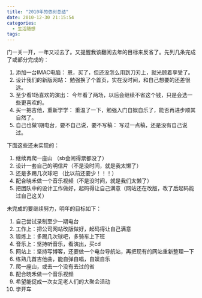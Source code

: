 ```yaml
---
title: "2010年的依树总结"
date: 2010-12-30 21:15:54
categories:
  - 生活随想
tags:
---
```


门一关一开，一年又过去了。又提醒我该翻阅去年的目标来反省了。先列几条完成了或部分完成的： 

1. 添加一台IMAC电脑： 恩，买了，但还没怎么用到刀刃上，就光顾着享受了。 
2. 设计我们的新版网站： 勉强换了个首页，实在没时间，和自己想要的还差很远。 
3. 至少看1场喜欢的演出： 今年看了两场，以后会继续不省这个钱，只是会选一些更喜欢的。 
4. 买一把吉他，重新学学： 重温了一下，勉强入门自娱自乐了，能否再进步顺其自然了。 
5. 自己也做1期电台，要不自己说，要不写稿： 写过一点稿，还是没有自己说过。 

下面这些还未实现的：

1. 继续再爬一座山 （sb会闹得票都没了） 
2. 设计一套自己的明信片（不是没时间，就是我太懒了） 
3. 还是多踢几次球吧 （比以前还要少！！！） 
4. 配合晓禾做一个音乐视频（不是没时间，就是我们太懒了） 
5. 把团队中的设计工作做好，起码得让自己满意（网站还在改版，改了后起码能过自己这关） 

未完成的要继续努力，明年的目标如下：

1. 自己尝试录制至少一期电台 
2. 工作上：把公司网站改版做好，起码得让自己满意 
3. 锻炼上：多踢几次球吧，多骑车上下班 
4. 音乐上：坚持听音乐，看演出，买cd 
5. 网站上：坚持写博客，还要做一个电台导航站，再把现有的网站重新整理一下 
6. 练熟几首吉他曲，能自弹自唱，自娱自乐 
7. 爬一座山，或去一个没有去过的省 
8. 配合晓禾做一个音乐视频 
9. 希望能促成一次女足老人们的大聚会活动 
10. 学开车